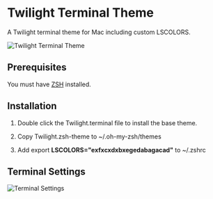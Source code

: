 # Twilight Terminal Theme

A Twilight terminal theme for Mac including custom LSCOLORS.

<img src="https://raw.github.com/dsalzr/twilight-terminal-theme/master/preview.png" alt="Twilight Terminal Theme" />

## Prerequisites

You must have [ZSH](https://github.com/robbyrussell/oh-my-zsh "Oh My ZSH") installed.

## Installation

1. Double click the Twilight.terminal file to install the base theme.

2. Copy Twilight.zsh-theme to ~/.oh-my-zsh/themes

3. Add export **LSCOLORS="exfxcxdxbxegedabagacad"** to ~/.zshrc

## Terminal Settings

<img src="https://raw.github.com/dsalzr/twilight-terminal-theme/master/settings.png" alt="Terminal Settings" />